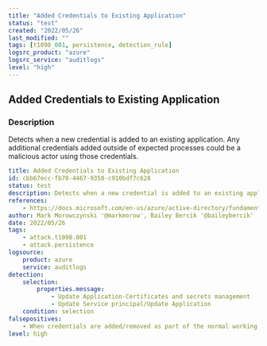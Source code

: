 ```yaml
---
title: "Added Credentials to Existing Application"
status: "test"
created: "2022/05/26"
last_modified: ""
tags: [t1098_001, persistence, detection_rule]
logsrc_product: "azure"
logsrc_service: "auditlogs"
level: "high"
---
```


## Added Credentials to Existing Application

### Description

Detects when a new credential is added to an existing application. Any additional credentials added outside of expected processes could be a malicious actor using those credentials.

```yml
title: Added Credentials to Existing Application
id: cbb67ecc-fb70-4467-9350-c910bdf7c628
status: test
description: Detects when a new credential is added to an existing application. Any additional credentials added outside of expected processes could be a malicious actor using those credentials.
references:
    - https://docs.microsoft.com/en-us/azure/active-directory/fundamentals/security-operations-applications#application-credentials
author: Mark Morowczynski '@markmorow', Bailey Bercik '@baileybercik'
date: 2022/05/26
tags:
    - attack.t1098.001
    - attack.persistence
logsource:
    product: azure
    service: auditlogs
detection:
    selection:
        properties.message:
            - Update Application-Certificates and secrets management
            - Update Service principal/Update Application
    condition: selection
falsepositives:
    - When credentials are added/removed as part of the normal working hours/workflows
level: high

```
